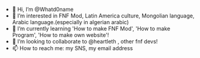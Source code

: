 - 👋 Hi, I’m @Whatd0name
- 👀 I’m interested in FNF Mod, Latin America culture, Mongolian language, Arabic language.(especially in algerian arabic)
- 🌱 I’m currently learning 'How to make FNF Mod', 'How to make Program', 'How to make own website'!
- 💞️ I’m looking to collaborate to @heartleth , other fnf devs!
- 📫 How to reach me: my SNS, my email address

<!---
Whatd0name/Whatd0name is a ✨ special ✨ repository because its `README.md` (this file) appears on your GitHub profile.
You can click the Preview link to take a look at your changes.
--->
